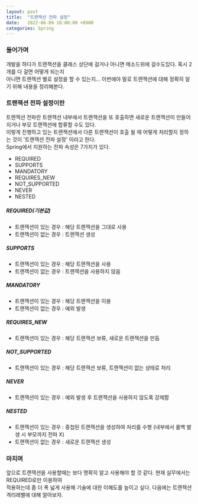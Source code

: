 ```yaml
---
layout: post
title:  "트랜잭션 전파 설정"
date:   2022-06-09 18:00:00 +0900
categories: Spring
---
```


### 들어가며
개발을 하다가 트랜잭션을 클래스 상단에 걸거나 아니면 메소드위에 걸수도있다. 혹시 2개를 다 걸면 어떻게 되는지<br>
아니면 트랜잭션 별로 설정을 할 수 있는지... 이번에야 말로 트랜잭션에 대해 정확히 알기 위해 내용을 정리해본다.


### 트랜잭션 전파 설정이란
트랜잭션 전파란 트랜잭션 내부에서 트랜잭션을 또 호출하면 새로운 트랜잭션이 만들어지거나 부모 트랜잭션에 합류할 수도 있다.<br>
이렇게 진행하고 있는 트랜잭션에서 다른 트랜잭션이 호출 될 때 어떻게 처리할지 정하는 것이 '트랜잭션 전파 설정' 이라고 한다. <br>
Spring에서 지원하는 전파 속성은 7가지가 있다.
 - REQUIRED
 - SUPPORTS
 - MANDATORY
 - REQUIRES_NEW
 - NOT_SUPPORTED
 - NEVER
 - NESTED

##### REQUIRED(기본값)
 - 트랜잭션이 있는 경우 : 해당 트랜잭션을 그대로 사용
 - 트랜잭션이 없는 경우 : 트랜잭션 생성

##### SUPPORTS
 - 트랜잭션이 있는 경우 : 해당 트랜잭션을 사용
 - 트랜잭션이 없는 경우 : 트랜잭션을 사용하지 않음

##### MANDATORY
 - 트랜잭션이 있는 경우 : 해당 트랜잭션을 이용
 - 트랜잭션이 없는 경우 : 예외 발생

##### REQUIRES_NEW
 - 트랜잭션이 있는 경우 : 해당 트랜잭션 보류, 새로운 트랜잭션을 만듬

##### NOT_SUPPORTED
 - 트랜잭션이 있는 경우 : 해당 트랜잭션 보류, 트랜잭션이 없는 상태로 처리

##### NEVER
 - 트랜잭션이 있는 경우 : 예외 발생 후 트랜잭션을 사용하지 않도록 강제함

##### NESTED
 - 트랜잭션이 있는 경우 : 중첩된 트랜잭션을 생성하여 처리를 수행 (내부에서 롤백 발생 시 부모까지 전파 X)
 - 트랜잭션이 없는 경우 : 새로운 트랜잭션 생성

### 마치며
앞으로 트랜잭션을 사용할때는 보다 명확히 알고 사용해야 할 것 같다. 현재 실무에서는 REQUIRED로만 이용하여<br> 
적용하는데 좀 더 폭 넓게 사용해 기술에 대한 이해도를 높이고 싶다. 다음에는 트랜잭션 격리레벨에 대해 알아보자.






